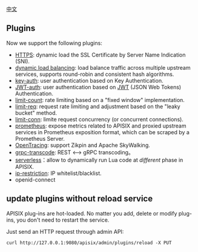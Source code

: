 [中文](plugins-cn.md)

## Plugins

Now we support the following plugins:

* [HTTPS](https.md): dynamic load the SSL Certificate by Server Name Indication (SNI).
* [dynamic load balancing](#Plugins): load balance traffic across multiple upstream services, supports round-robin and consistent hash algorithms.
* [key-auth](plugins/key-auth.md): user authentication based on Key Authentication.
* [JWT-auth](plugins/jwt-auth-cn.md): user authentication based on [JWT](https://jwt.io/) (JSON Web Tokens) Authentication.
* [limit-count](plugins/limit-count.md): rate limiting based on a "fixed window" implementation.
* [limit-req](plugins/limit-req.md): request rate limiting and adjustment based on the "leaky bucket" method.
* [limit-conn](plugins/limit-conn.md): limite request concurrency (or concurrent connections).
* [prometheus](plugins/prometheus.md): expose metrics related to APISIX and proxied upstream services in Prometheus exposition format, which can be scraped by a Prometheus Server.
* [OpenTracing](plugins/zipkin.md): support Zikpin and Apache SkyWalking.
* [grpc-transcode](plugins/grpc-transcode-cn.md): REST <--> gRPC transcoding。
* [serverless](plugins/serverless-cn.md)：allow to dynamically run Lua code at *different* phase in APISIX.
* [ip-restriction](plugins/ip-restriction.md): IP whitelist/blacklist.
* openid-connect

## update plugins without reload service
APISIX plug-ins are hot-loaded. No matter you add, delete or modify plug-ins, you don't need to restart the service.

Just send an HTTP request through admin API:
```shell
curl http://127.0.0.1:9080/apisix/admin/plugins/reload -X PUT
```
